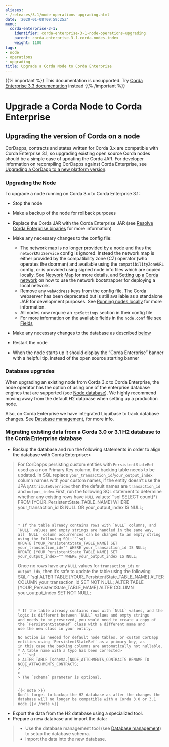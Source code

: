 ```yaml
---
aliases:
- /releases/3.1/node-operations-upgrading.html
date: '2020-01-08T09:59:25Z'
menu:
  corda-enterprise-3-1:
    identifier: corda-enterprise-3-1-node-operations-upgrading
    parent: corda-enterprise-3-1-corda-nodes-index
    weight: 1100
tags:
- node
- operations
- upgrading
title: Upgrade a Corda Node to Corda Enterprise
---
```

{{% important %}}
This documentation is unsupported.
Try [Corda Enterprise 3.3 documentation](/docs/corda-enterprise/3.3/_index.md) instead
{{% /important %}}


# Upgrade a Corda Node to Corda Enterprise


## Upgrading the version of Corda on a node

CorDapps, contracts and states written for Corda 3.x are compatible with Corda Enterprise 3.1, so upgrading
existing open source Corda nodes should be a simple case of updating the Corda JAR. For developer information on recompiling
CorDapps against Corda Enterprise, see [Upgrading a CorDapp to a new platform version](upgrade-notes.md).


### Upgrading the Node

To upgrade a node running on Corda 3.x to Corda Enterprise 3.1:


* Stop the node
* Make a backup of the node for rollback purposes
* Replace the Corda JAR with the Corda Enterprise JAR (see [Resolve Corda Enterprise binaries](getting-set-up.md#id6) for more information)
* Make any necessary changes to the config file:
    * The network map is no longer provided by a node and thus the `networkMapService` config is ignored. Instead the
network map is either provided by the compatibility zone (CZ) operator (who operates the doorman) and available
using the `compatibilityZoneURL` config, or is provided using signed node info files which are copied locally.
See [Network Map](network-map.md) for more details, and [Setting up a Corda network](setting-up-a-corda-network.md) on how to use the network
bootstrapper for deploying a local network.
    * Remove any `webAddress` keys from the config file. The Corda webserver has been deprecated but is still available
as a standalone JAR for development purposes. See [Running nodes locally](running-a-node.md) for more information.
    * All nodes now require an `rpcSettings` section in their config file
    * For more information on the available fields in the `node.conf` file see [Fields](corda-configuration-file.md#corda-configuration-file-fields)


* Make any necessary changes to the database as described [below](#node-operations-upgrading-cordapps)
* Restart the node
* When the node starts up it should display the “Corda Enterprise” banner with a helpful tip, instead of the open source
starting banner



### Database upgrades

When upgrading an existing node from Corda 3.x to Corda Enterprise, the node operator has the option of using one of the enterprise
database engines that are supported (see [Node database](node-database.md)).
We highly recommend moving away from the default H2 database when setting up a production node.

Also, on Corda Enterprise we have integrated Liquibase to track database changes. See [Database management](database-management.md), for more info.


### Migrating existing data from a Corda 3.0 or 3.1 H2 database to the Corda Enterprise database


* Backup the database and run the following statements in order to align the database with Corda Enterprise:> 
> For CorDapps persisting custom entities with `PersistentStateRef` used as a non Primary Key column, the backing table needs to be updated.
> In SQL replace `your_transaction_id`/`your_output_index` column names with your custom names, if the entity doesn’t use the JPA
> `@AttributeOverrides` then the default names are `transaction_id` and `output_index`.First, run the following SQL statement to determine whether any existing rows have `NULL` values:```sql
> SELECT count(*) FROM [YOUR_PersistentState_TABLE_NAME] WHERE your_transaction_id IS NULL OR your_output_index IS NULL;
> ```
> 
> 
> * If the table already contains rows with `NULL` columns, and `NULL` values and empty strings are handled in the same way,
> all `NULL` column occurrences can be changed to an empty string using the following SQL:```sql
> UPDATE [YOUR_PersistentState_TABLE_NAME] SET your_transaction_id="" WHERE your_transaction_id IS NULL;
> UPDATE [YOUR_PersistentState_TABLE_NAME] SET your_output_index="" WHERE your_output_index IS NULL;
> ```
> 
> Once no rows have any `NULL` values for `transaction_ids` or `output_idx`, then it’s safe to update the table using
> the following SQL:```sql
> ALTER TABLE [YOUR_PersistentState_TABLE_NAME] ALTER COLUMN your_transaction_id SET NOT NULL;
> ALTER TABLE [YOUR_PersistentState_TABLE_NAME] ALTER COLUMN your_output_index SET NOT NULL;
> ```
> 
> 
> * If the table already contains rows with `NULL` values, and the logic is different between `NULL` values and empty strings
> and needs to be preserved, you would need to create a copy of the `PersistentStateRef` class with a different name and
> use the new class in your entity.
> 
> No action is needed for default node tables, or custom CorDapp entities using `PersistentStateRef` as a primary key, as
> in this case the backing columns are automatically not nullable.
> * A table name with a typo has been corrected> 
> > ```sql
> > ALTER TABLE [schema.]NODE_ATTCHMENTS_CONTRACTS RENAME TO NODE_ATTACHMENTS_CONTRACTS;
> > ```
> > 
> > The `schema` parameter is optional.
> 
> 
> {{< note >}}
> Don’t forget to backup the H2 database as after the changes the database will no longer be compatible with a Corda 3.0 or 3.1 node.{{< /note >}}


* Export the data from the H2 database using a specialized tool.
* Prepare a new database and import the data:

> 
> 
> * Use the database management tool (see [Database management](database-management.md)) to setup the database schema.
> * Import the data into the new database.


